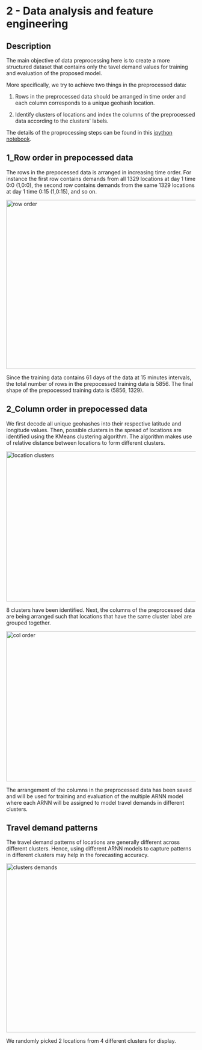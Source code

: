 # 2 - Data analysis and feature engineering

## Description

The main objective of data preprocessing here is to create a more structured
dataset that contains only the tavel demand values for training and evaluation of the proposed model.

More specifically, we try to achieve two things in the preprocessed data:

1. Rows in the preprocessed data should be arranged in time order 
and each column corresponds to a unique geohash location. 

2. Identify clusters of locations and index the columns of the preprocessed data according to the 
clusters' labels.

The details of the proprocessing steps can be found in this [ipython notebook](https://github.com/Tanmengxuan/grab_traffic_management/blob/master/2_Data_Analysis/traffic_analysis.ipynb).

## 1_Row order in prepocessed data

The rows in the prepocessed data is arranged in increasing time order.
For instance the first row contains demands from all 1329 locations at day 1 time 0:0 (1,0:0),
the second row contains demands from the same 1329 locations at day 1 time 0:15 (1,0:15), and so on.


<div>
<img src="https://raw.githubusercontent.com/Tanmengxuan/cicids2017/master/images/row_order.png" alt="row order" width="550px" height="450px" style="display: block;">
</div>


Since the training data contains 61 days of the data at 15 minutes intervals, the total number of rows in
the prepocessed training data is 5856. The final shape of the prepocessed training data is (5856, 1329). 

## 2_Column order in prepocessed data

We first decode all unique geohashes into their respective latitude and longitude values. Then, possible clusters in the spread of locations are identified using the KMeans clustering algorithm. 
The algorithm makes use of relative distance between locations to form different clusters.


<div>
<img src="https://raw.githubusercontent.com/Tanmengxuan/cicids2017/master/images/clusters.png" alt="location clusters" width="550px" height="400px" style="display: block;">
</div>


8 clusters have been identified. Next, the columns of the preprocessed data are being arranged such that locations that have the same cluster label are grouped together.


<div>
<img src="https://raw.githubusercontent.com/Tanmengxuan/cicids2017/master/images/col_order.png" alt="col order" width="550px" height="400px" style="display: block;">
</div>


The arrangement of the columns in the preprocessed data has been saved and will be used for training 
and evaluation of the multiple ARNN model where each ARNN will be assigned to model travel demands in different clusters.

## Travel demand patterns 

The travel demand patterns of locations are generally different across different clusters. Hence, using 
different ARNN models to capture patterns in different clusters may help in the forecasting accuracy.


<div>
<img src="https://raw.githubusercontent.com/Tanmengxuan/cicids2017/master/images/pattern_clusters.png" alt="clusters demands" width="650px" height="450px" style="display: block;">
</div>


We randomly picked 2 locations from 4 different clusters for display.
